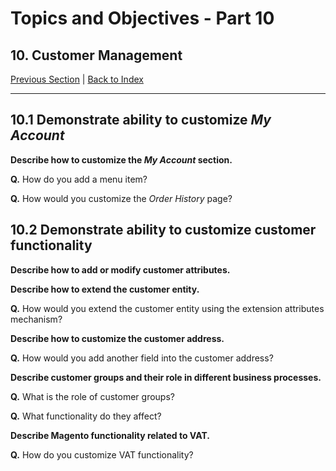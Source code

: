 # Topics and Objectives - Part 10

## **10.** Customer Management

[Previous Section](./9.md) | [Back to Index](./)

------

## **10.1** Demonstrate ability to customize _My Account_ 

**Describe how to customize the _My Account_ section.** 

**Q.** How do you add a menu item?

**Q.** How would you customize the _Order History_ page?


## **10.2** Demonstrate ability to customize customer functionality

**Describe how to add or modify customer attributes.**
 
**Describe how to extend the customer entity.** 

**Q.** How would you extend the customer entity using the extension attributes mechanism?

**Describe how to customize the customer address.** 

**Q.** How would you add another field into the customer address?

**Describe customer groups and their role in different business processes.** 

**Q.**  What is the role of customer groups?

**Q.** What functionality do they affect?

**Describe Magento functionality related to VAT.** 

**Q.**  How do you customize VAT functionality?

